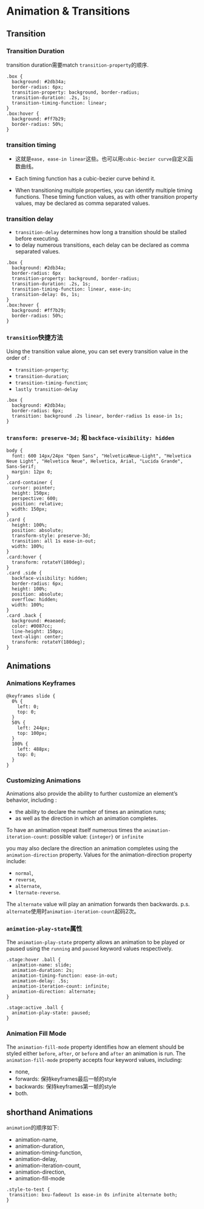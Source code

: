 # Animation & Transitions

## Transition

### Transition Duration
transition duration需要match `transition-property`的顺序.
```
.box {
  background: #2db34a;
  border-radius: 6px;
  transition-property: background, border-radius;
  transition-duration: .2s, 1s;
  transition-timing-function: linear;
}
.box:hover {
  background: #ff7b29;
  border-radius: 50%;
}
```

### transition timing
+ 这就是`ease, ease-in linear`这些。也可以用`cubic-bezier curve`自定义函数曲线。 

+ Each timing function has a cubic-bezier curve behind it.

+ When transitioning multiple properties, you can identify multiple timing functions. These timing function values, as with other transition property values, may be declared as comma separated values.

### transition delay
+ `transition-delay`  determines how long a transition should be stalled before executing. 
+ to delay numerous transitions, each delay can be declared as comma separated values.

```
.box {
  background: #2db34a;
  border-radius: 6px
  transition-property: background, border-radius;
  transition-duration: .2s, 1s;
  transition-timing-function: linear, ease-in;
  transition-delay: 0s, 1s;
}
.box:hover {
  background: #ff7b29;
  border-radius: 50%;
}
```

### `transition`快捷方法
 Using the transition value alone, you can set every transition value in the order of :
 + `transition-property`;
 + `transition-duration`; 
 + `transition-timing-function`; 
 + `lastly transition-delay`

```
.box {
  background: #2db34a;
  border-radius: 6px;
  transition: background .2s linear, border-radius 1s ease-in 1s;
}
```

### `transform: preserve-3d;` 和 `backface-visibility: hidden`

```
body {
  font: 600 14px/24px "Open Sans", "HelveticaNeue-Light", "Helvetica Neue Light", "Helvetica Neue", Helvetica, Arial, "Lucida Grande", Sans-Serif;
  margin: 12px 0;
}
.card-container {
  cursor: pointer;
  height: 150px;
  perspective: 600;
  position: relative;
  width: 150px;
}
.card {
  height: 100%;
  position: absolute;
  transform-style: preserve-3d;
  transition: all 1s ease-in-out;
  width: 100%;
}
.card:hover {
  transform: rotateY(180deg);
}
.card .side {
  backface-visibility: hidden;
  border-radius: 6px;
  height: 100%;
  position: absolute;
  overflow: hidden;
  width: 100%;
}
.card .back {
  background: #eaeaed;
  color: #0087cc;
  line-height: 150px;
  text-align: center;
  transform: rotateY(180deg);
}

```
## Animations

### Animations Keyframes

```
@keyframes slide {
  0% {
    left: 0;
    top: 0;
  }
  50% {
    left: 244px;
    top: 100px;
  }
  100% {
    left: 488px;
    top: 0;
  }
}
```

### Customizing Animations
Animations also provide the ability to further customize an element’s behavior, including :
+ the ability to declare the number of times an animation runs;
+ as well as the direction in which an animation completes.

To have an animation repeat itself numerous times the `animation-iteration-count`: possible value: `{integer}` or `infinite`

you may also declare the direction an animation completes using the `animation-direction` property. Values for the animation-direction property include: 
+ `normal`,
+ `reverse`, 
+ `alternate`,
+ `lternate-reverse`.

The `alternate` value will play an animation forwards then backwards.
p.s. `alternate`使用时`animation-iteration-count`起码2次。


### `animation-play-state`属性

The `animation-play-state` property allows an animation to be played or paused using the `running` and `paused` keyword values respectively.

```
.stage:hover .ball {
  animation-name: slide;
  animation-duration: 2s;
  animation-timing-function: ease-in-out;
  animation-delay: .5s;
  animation-iteration-count: infinite;
  animation-direction: alternate;
}

.stage:active .ball {
  animation-play-state: paused;
}
```

### Animation Fill Mode
The `animation-fill-mode` property identifies how an element should be styled either `before`, `after`, or `before` and `after` an animation is run. The `animation-fill-mode` property accepts four keyword values, including:
+ none,
+ forwards: 保持keyframes最后一帧的style
+ backwards: 保持keyframes第一帧的style
+ both.


## shorthand Animations
 `animation`的顺序如下:
 + animation-name,
 + animation-duration, 
 + animation-timing-function,
 + animation-delay,
 + animation-iteration-count,
 + animation-direction,
 + animation-fill-mode

 ```
.style-to-test {
  transition: bxu-fadeout 1s ease-in 0s infinite alternate both;
}
 ```


